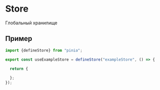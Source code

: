 # Store
Глобальный хранилище

## Пример
```ts
import {defineStore} from "pinia";

export const useExampleStore = defineStore("exampleStore", () => {

  return {
    
  };
});
```
